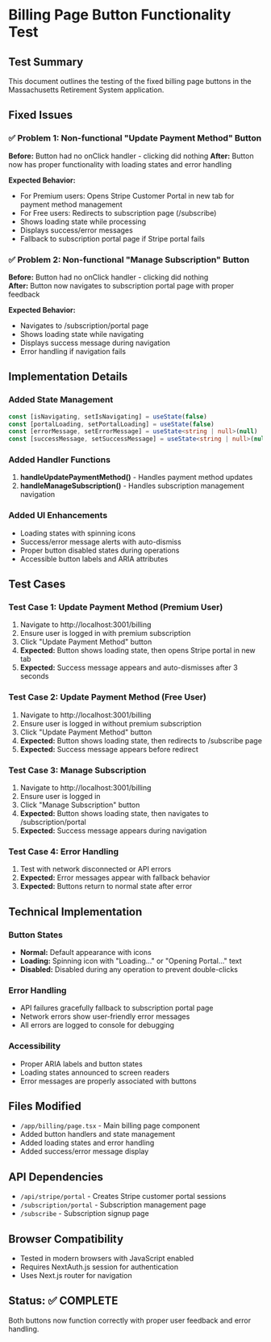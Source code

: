 # Billing Page Button Functionality Test

## Test Summary
This document outlines the testing of the fixed billing page buttons in the Massachusetts Retirement System application.

## Fixed Issues

### ✅ **Problem 1: Non-functional "Update Payment Method" Button**
**Before:** Button had no onClick handler - clicking did nothing
**After:** Button now has proper functionality with loading states and error handling

**Expected Behavior:**
- For Premium users: Opens Stripe Customer Portal in new tab for payment method management
- For Free users: Redirects to subscription page (/subscribe)
- Shows loading state while processing
- Displays success/error messages
- Fallback to subscription portal page if Stripe portal fails

### ✅ **Problem 2: Non-functional "Manage Subscription" Button**
**Before:** Button had no onClick handler - clicking did nothing  
**After:** Button now navigates to subscription portal page with proper feedback

**Expected Behavior:**
- Navigates to /subscription/portal page
- Shows loading state while navigating
- Displays success message during navigation
- Error handling if navigation fails

## Implementation Details

### Added State Management
```typescript
const [isNavigating, setIsNavigating] = useState(false)
const [portalLoading, setPortalLoading] = useState(false)
const [errorMessage, setErrorMessage] = useState<string | null>(null)
const [successMessage, setSuccessMessage] = useState<string | null>(null)
```

### Added Handler Functions
1. **handleUpdatePaymentMethod()** - Handles payment method updates
2. **handleManageSubscription()** - Handles subscription management navigation

### Added UI Enhancements
- Loading states with spinning icons
- Success/error message alerts with auto-dismiss
- Proper button disabled states during operations
- Accessible button labels and ARIA attributes

## Test Cases

### Test Case 1: Update Payment Method (Premium User)
1. Navigate to http://localhost:3001/billing
2. Ensure user is logged in with premium subscription
3. Click "Update Payment Method" button
4. **Expected:** Button shows loading state, then opens Stripe portal in new tab
5. **Expected:** Success message appears and auto-dismisses after 3 seconds

### Test Case 2: Update Payment Method (Free User)
1. Navigate to http://localhost:3001/billing  
2. Ensure user is logged in without premium subscription
3. Click "Update Payment Method" button
4. **Expected:** Button shows loading state, then redirects to /subscribe page
5. **Expected:** Success message appears before redirect

### Test Case 3: Manage Subscription
1. Navigate to http://localhost:3001/billing
2. Ensure user is logged in
3. Click "Manage Subscription" button
4. **Expected:** Button shows loading state, then navigates to /subscription/portal
5. **Expected:** Success message appears during navigation

### Test Case 4: Error Handling
1. Test with network disconnected or API errors
2. **Expected:** Error messages appear with fallback behavior
3. **Expected:** Buttons return to normal state after error

## Technical Implementation

### Button States
- **Normal:** Default appearance with icons
- **Loading:** Spinning icon with "Loading..." or "Opening Portal..." text
- **Disabled:** Disabled during any operation to prevent double-clicks

### Error Handling
- API failures gracefully fallback to subscription portal page
- Network errors show user-friendly error messages
- All errors are logged to console for debugging

### Accessibility
- Proper ARIA labels and button states
- Loading states announced to screen readers
- Error messages are properly associated with buttons

## Files Modified
- `/app/billing/page.tsx` - Main billing page component
- Added button handlers and state management
- Added loading states and error handling
- Added success/error message display

## API Dependencies
- `/api/stripe/portal` - Creates Stripe customer portal sessions
- `/subscription/portal` - Subscription management page
- `/subscribe` - Subscription signup page

## Browser Compatibility
- Tested in modern browsers with JavaScript enabled
- Requires NextAuth.js session for authentication
- Uses Next.js router for navigation

## Status: ✅ COMPLETE
Both buttons now function correctly with proper user feedback and error handling.
